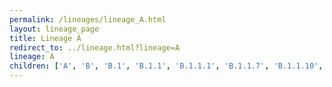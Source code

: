 ```yaml
---
permalink: /lineages/lineage_A.html
layout: lineage_page
title: Lineage A
redirect_to: ../lineage.html?lineage=A
lineage: A
children: ['A', 'B', 'B.1', 'B.1.1', 'B.1.1.1', 'B.1.1.7', 'B.1.1.10', 'B.1.1.25', 'B.1.1.28', 'B.1.1.33', 'B.1.1.47', 'B.1.1.50', 'B.1.1.70', 'B.1.1.83', 'B.1.1.117', 'B.1.1.159', 'B.1.1.161', 'B.1.1.201', 'B.1.1.207', 'B.1.1.216', 'B.1.1.221', 'B.1.1.222', 'B.1.1.228', 'B.1.1.254', 'B.1.1.263', 'B.1.1.277', 'B.1.1.306', 'B.1.1.317', 'B.1.1.354', 'B.1.1.409', 'B.1.1.411', 'B.1.1.451', 'B.1.1.486', 'B.1.1.519', 'B.1.1.528', 'B.1.2', 'B.1.9', 'B.1.13', 'B.1.36', 'B.1.36.16', 'B.1.36.19', 'B.1.81', 'B.1.110.3', 'B.1.111', 'B.1.149', 'B.1.160', 'B.1.177', 'B.1.177.15', 'B.1.177.23', 'B.1.177.33', 'B.1.177.43', 'B.1.177.77', 'B.1.177.86', 'B.1.221', 'B.1.221.3', 'B.1.234', 'B.1.240', 'B.1.241', 'B.1.243', 'B.1.243.1', 'B.1.258', 'B.1.258.3', 'B.1.258.17', 'B.1.351', 'B.1.351.5', 'B.1.367', 'B.1.396', 'B.1.411', 'B.1.416', 'B.1.425', 'B.1.427', 'B.1.428.2', 'B.1.429', 'B.1.438.1', 'B.1.453', 'B.1.456', 'B.1.466.2', 'B.1.470', 'B.1.517', 'B.1.525', 'B.1.526', 'B.1.529', 'B.1.558', 'B.1.567', 'B.1.575', 'B.1.575.1', 'B.1.577', 'B.1.588', 'B.1.595', 'B.1.609', 'B.1.617.1', 'B.1.617.2', 'B.1.617.3', 'B.1.619', 'B.1.621', 'B.1.621.1', 'B.1.621.2', 'B.1.625', 'B.1.630', 'B.1.637.1', 'B.1.639', 'B.1.640.1', 'B.1.640.2', 'B.3.1']
---
```

